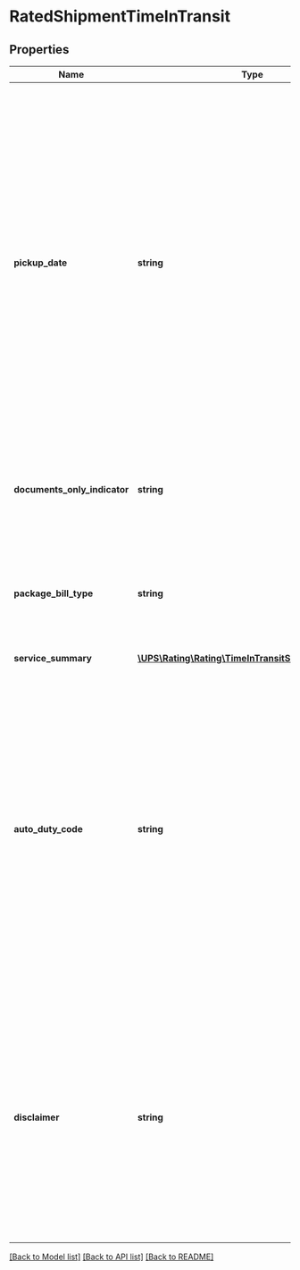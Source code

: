 # RatedShipmentTimeInTransit

## Properties
Name | Type | Description | Notes
------------ | ------------- | ------------- | -------------
**pickup_date** | **string** | The date the user requests UPS to pickup the package from the origin. Format: YYYYMMDD. In the event this Pickup date differs from the Pickup date in the Estimated Arrival Container, a warning will be returned.  In the event this Pickup date differs from the Pickup date in the Estimated Arrival Container, a warning will be returned. | 
**documents_only_indicator** | **string** | If the indicator is present then the shipment was processed as Document Only. | [optional] 
**package_bill_type** | **string** | Package bill type for the shipment. Valid values:02 - Document only 03 - Non-Document04 - Pallet | [optional] 
**service_summary** | [**\UPS\Rating\Rating\TimeInTransitServiceSummary[]**](TimeInTransitServiceSummary.md) |  | 
**auto_duty_code** | **string** | Required output for International requests. If Documents indicator is set for Non-document a duty is automatically calculated. The possible values to be returned are: 01 - Dutiable02 - Non-Dutiable03 - Low-value04 - Courier Remission05 - Gift06 - Military07 - Exception08 - Line Release09 - Section 321 low value. | [optional] 
**disclaimer** | **string** | The Disclaimer is provided based upon the origin and destination country or territory codes provided in the request document. The possible disclaimers that can be returned are available in the Service Guaranteed Disclaimers table. | [optional] 

[[Back to Model list]](../../README.md#documentation-for-models) [[Back to API list]](../../README.md#documentation-for-api-endpoints) [[Back to README]](../../README.md)

